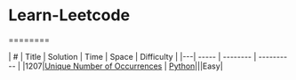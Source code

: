 # Learn-Leetcode
========

| # | Title | Solution | Time | Space | Difficulty |
|---| ----- | -------- | ---------- |
|1207|[Unique Number of Occurrences](https://leetcode.com/problems/unique-number-of-occurrences/) | [Python](./Algorithm/Easy/20200409.py)|||Easy|
